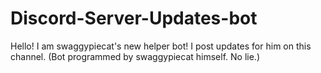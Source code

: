 # Discord-Server-Updates-bot
Hello! I am swaggypiecat's new helper bot! I post updates for him on this channel. (Bot programmed by swaggypiecat himself. No lie.)
